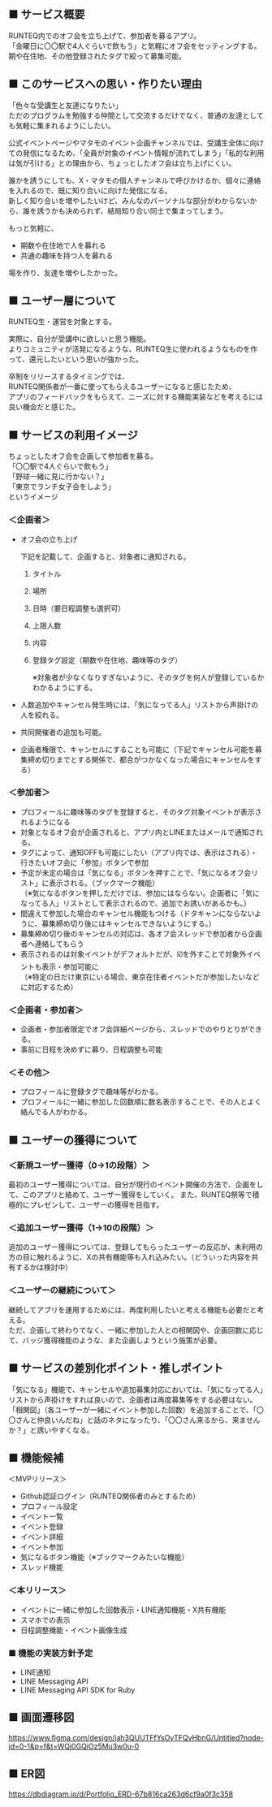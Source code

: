 ## ■ サービス概要
RUNTEQ内でのオフ会を立ち上げて、参加者を募るアプリ。<br>
「金曜日に〇〇駅で4人ぐらいで飲もう」と気軽にオフ会をセッティングする。<br>
期や在住地、その他登録されたタグで絞って募集可能。

## ■ このサービスへの思い・作りたい理由
「色々な受講生と友達になりたい」<br>
ただのプログラムを勉強する仲間として交流するだけでなく、普通の友達としても気軽に集まれるようにしたい。<br>

公式イベントページやマタモのイベント企画チャンネルでは、受講生全体に向けての発信になるため、「全員が対象のイベント情報が流れてしまう」「私的な利用は気が引ける」との理由から、ちょっとしたオフ会は立ち上げにくい。

誰かを誘うにしても、X・マタモの個人チャンネルで呼びかけるか、個々に連絡を入れるので、既に知り合いに向けた発信になる。<br>
新しく知り合いを増やしたいけど、みんなのパーソナルな部分がわからないから、誰を誘うかも決められず、結局知り合い同士で集まってしまう。<br>

もっと気軽に、<br>
- 期数や在住地で人を募れる
- 共通の趣味を持つ人を募れる

場を作り、友達を増やしたかった。
## ■ ユーザー層について
RUNTEQ生・運営を対象とする。<br>

実際に、自分が受講中に欲しいと思う機能。<br>
よりコミュニティが活発になるような、RUNTEQ生に使われるようなものを作って、還元したいという思いが強かった。

卒制をリリースするタイミングでは、<br>
RUNTEQ関係者が一番に使ってもらえるユーザーになると感じたため、<br>
アプリのフィードバックをもらえて、ニーズに対する機能実装などを考えるには良い機会だと感じた。

## ■ サービスの利用イメージ
ちょっとしたオフ会を企画して参加者を募る。<br>
「〇〇駅で4人ぐらいで飲もう」<br>
「野球一緒に見に行かない？」<br>
「東京でランチ女子会をしよう」<br>
というイメージ

### ＜企画者＞
- オフ会の立ち上げ

  下記を記載して、企画すると、対象者に通知される。

  1. タイトル

  2. 場所

  3. 日時（要日程調整も選択可）　

  4. 上限人数

  5. 内容

  6. 登録タグ設定（期数や在住地、趣味等のタグ）　　

      ※対象者が少なくなりすぎないように、そのタグを何人が登録しているかわかるようにする。
- 人数追加やキャンセル発生時には、「気になってる人」リストから声掛けの人を絞れる。
- 共同開催者の追加も可能。
- 企画者権限で、キャンセルにすることも可能に（下記でキャンセル可能を募集締め切りまでとする関係で、都合がつかなくなった場合にキャンセルをする）

### ＜参加者＞
- プロフィールに趣味等のタグを登録すると、そのタグ対象イベントが表示されるようになる
- 対象となるオフ会が企画されると、アプリ内とLINEまたはメールで通知される。
- タグによって、通知OFFも可能にしたい（アプリ内では、表示はされる）・行きたいオフ会に「参加」ボタンで参加
- 予定が未定の場合は「気になる」ボタンを押すことで、「気になるオフ会リスト」に表示される。（ブックマーク機能）<br>（※気になるボタンを押しただけでは、参加にはならない。企画者に「気になってる人」リストとして表示されるので、追加でお誘いがあるかも。）
- 間違えて参加した場合のキャンセル機能もつける（ドタキャンにならないように、募集締め切り後にはキャンセルできないようにする。）
- 募集締め切り後のキャンセルの対応は、各オフ会スレッドで参加者から企画者へ連絡してもらう
- 表示されるのは対象イベントがデフォルトだが、☑️を外すことで対象外イベントも表示・参加可能に<br>
（※特定の日だけ東京にいる場合、東京在住者イベントだが参加したいなどに対応するため）

### ＜企画者・参加者＞
- 企画者・参加者限定でオフ会詳細ページから、スレッドでのやりとりができる。
- 事前に日程を決めずに募り、日程調整も可能

### ＜その他＞
- プロフィールに登録タグで趣味等がわかる。
- プロフィールに一緒に参加した回数順に数名表示することで、その人とよく絡んでる人がわかる。


## ■ ユーザーの獲得について
### ＜新規ユーザー獲得（0→1の段階）＞
最初のユーザー獲得については、自分が現行のイベント開催の方法で、企画をして、このアプリと絡めて、ユーザー獲得をしていく。
また、RUNTEQ祭等で積極的にプレゼンして、ユーザーの獲得を目指す。

### ＜追加ユーザー獲得（1→10の段階）＞
追加のユーザー獲得については、登録してもらったユーザーの反応が、未利用の方の目に触れるように、Xの共有機能等も入れ込みたい。（どういった内容を共有するかは検討中）

### ＜ユーザーの継続について＞
継続してアプリを運用するためには、再度利用したいと考える機能も必要だと考える。<br>
ただ、企画して終わりでなく、一緒に参加した人との相関図や、企画回数に応じて、バッジ獲得機能のような、また企画しようという施策が必要。


## ■ サービスの差別化ポイント・推しポイント
「気になる」機能で、キャンセルや追加募集対応においては、「気になってる人」リストから声掛けをすれば良いので、企画者は再度募集等をする必要はない。<br>
「相関図」（各ユーザーが一緒にイベント参加した回数）を追加することで、「〇〇さんと仲良いんだね」と話のネタになったり、「〇〇さん来るから、来ませんか？」と誘いやすくなる。

## ■ 機能候補
＜MVPリリース＞
- Github認証ログイン（RUNTEQ関係者のみとするため）
- プロフィール設定
- イベント一覧
- イベント登録
- イベント詳細
- イベント参加
- 気になるボタン機能（※ブックマークみたいな機能）
- スレッド機能

### ＜本リリース＞
- イベントに一緒に参加した回数表示・LINE通知機能・X共有機能
- スマホでの表示
- 日程調整機能・イベント画像生成

### ■ 機能の実装方針予定
- LINE通知
- LINE Messaging API
- LINE Messaging API SDK for Ruby

##  ■ 画面遷移図
https://www.figma.com/design/jah3QUUTFfYsOyTFQvHbnG/Untitled?node-id=0-1&p=f&t=WQj0GQiOz5Mu3w0u-0

##  ■ ER図
https://dbdiagram.io/d/Portfolio_ERD-67b816ca263d6cf9a0f3c358